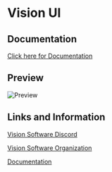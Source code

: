 # Vision UI


## Documentation

[Click here for Documentation][Docs]

## Preview

<img align="center" alt="Preview" src="https://i.imgur.com/uHf5vzA.png" />




## Links and Information

[Vision Software Discord][discord]

[Vision Software Organization][organization]

[Documentation][Docs]

[organization]: https://github.com/Vision-Software-LLC
[discord]: https://discord.com/users/486343483569864708
[Docs]: https://github.com/Vision-Software-LLC/Vision-UI/blob/main/Documentation.md

